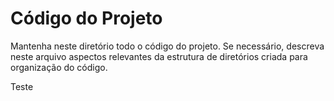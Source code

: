 # Código do Projeto

Mantenha neste diretório todo o código do projeto. Se necessário, descreva neste arquivo aspectos relevantes da estrutura de diretórios criada para organização do código.

Teste
